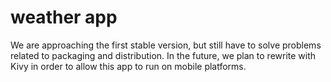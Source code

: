 # weather app

We are approaching the first stable version, but still have to solve problems related to packaging and distribution. In the future, we plan to rewrite with Kivy in order to allow this app to run on mobile platforms.
